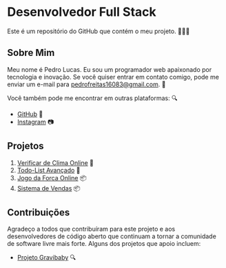 # Desenvolvedor Full Stack

Este é um repositório do GitHub que contém o meu projeto. 👨‍💻🚀

## Sobre Mim

Meu nome é Pedro Lucas. Eu sou um programador web apaixonado por tecnologia e inovação. Se você quiser entrar em contato comigo, pode me enviar um e-mail para [pedrofreitas16083@gmail.com](pedrofreitas16083@gmail.com). 📧

Você também pode me encontrar em outras plataformas: 🔍

- [GitHub](https://github.com/PedroL222) 🐙
- [Instagram](https://www.instagram.com/pedrolucasf.s/) 📷

## Projetos

1. [Verificar de Clima Online](https://pedrol222.github.io/Verificar-o-Clima-de-Cidades/) 🚀
2. [Todo-List Avançado](https://pedrol222.github.io/Lista-de-tarefas/) 🌟
3. [Jogo da Forca Online](https://pedrol222.github.io/Jogo-da-Forca/view/index.html) 📦
4. [Sistema de Vendas](https://pedrol222.github.io/sistema_de_vendas/) 📦

## Contribuições

Agradeço a todos que contribuíram para este projeto e aos desenvolvedores de código aberto que continuam a tornar a comunidade de software livre mais forte. Alguns dos projetos que apoio incluem:

- [Projeto Gravibaby](https://github.com/PedroHenriMG/GraviBaby) 🔍
